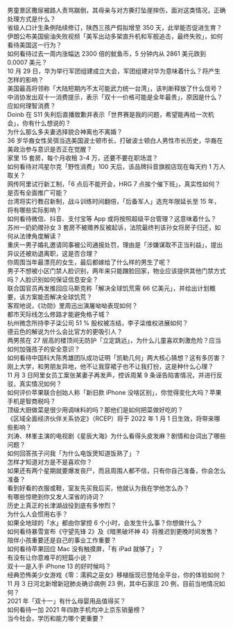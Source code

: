 男童景区撒尿被路人责骂踹倒，其母亲与对方撕打坠崖摔伤，面对这类情况，正确处理方式是什么？  
省级人口计生条例陆续修订，陕西三孩产假拟增至 350 天，此举能否促进生育？  
伊朗公布美国偷油失败视频「美军出动多架直升机和军舰追击，最终失败」，如何看待美国这一行为？  
如何看待过去一周内涨幅达 2300 倍的鱿鱼币，5 分钟内从 2861 美元跌到 0.0007 美元？  
10 月 29 日，华为举行军团组建成立大会，军团组建对华为意味着什么？将产生怎样的影响？  
美国最高将领称「大陆短期内不太可能武力统一台湾」，该判断释放了什么信号？  
中消协发出双十一消费提示，表示「双十一价格可能是全年最贵」，原因是什么？应如何理智消费？  
Doinb 在 S11 失利后直播致歉并表示「世界赛是我的问题，希望能再给一次机会」，你有什么想说的？  
为什么那么多夫妻选择貌合神离也不离婚？  
36 岁华裔女性吴弭当选美国波士顿市长，打破波士顿白人男性市长历史，华裔在美政治参与意识是否正在觉醒？  
家里 15 套房，每个月收租 3-4 万，还要不要在职场混？  
如何看待对鸿星尔克「野性消费」100 天后，该品牌抖音旗舰店现在每天约 1 万人取关？  
网传阿里试行新工制，「6 点后不能开会，HRG 7 点挨个催下班」，真实性如何？是否有全面推广可能？  
台湾将实行教召新制，战斗训练时间翻倍，「后备军人」选充年限延长至 15 年，将有哪些实际影响？  
如何看待微信、抖音、支付宝等 App 或将按照超级平台管理？这意味着什么？  
苏州一奶奶赠孙女 3 套房不被赡养反被起诉，法院最终判该孙女将房子归还，如何从法律角度解读？  
重庆一男子婚礼邀请同事被公司通报处罚，理由是「涉嫌谋取不正当利益」，提出异议还被劝退离职，这是否合理？  
你周围当年最漂亮的女生，最后都嫁给了什么样的男生了呢？  
男子不想被小区门禁人脸识别，两年来只能蹭脸回家，物业应该提供其他门禁方式吗？人脸识别如何保证信息安全？  
联合国官员再发推回应马斯克称「解决全球饥荒需 66 亿美元」，并给出计划概要，该方案能否解决全球饥荒？  
客观地说，《功勋》里周迅出演屠呦呦表现如何？  
都市天际线怎么修路才能避免格子城？  
杭州微念所持李子柒公司 51 % 股权被冻结，李子柒维权进展如何？  
德云色的解说为什么会比官方的更吸引人？  
两男孩在 27 层高的楼顶间无防护「立定跳远」，为什么儿童喜欢刺激危险？应当如何加强孩子的安全意识？  
如何看待中国科大陈秀雄团队成功证明「凯勒几何」两大核心猜想？这有多厉害？  
刚上大学，和男朋友异地，他不让我穿裙子也不让我打扮，这是种什么心理？  
11 月 3 日阿里女员工案张某妻子再发声，控诉周某 9 条诬告陷害情况，并进行反驳，真实情况如何？  
如何评价苹果联合创始人称「新旧款 iPhone 没啥区别」，你觉得变化大吗？苹果手机是智商税吗？  
顶级大厨做菜是很少用调味料的吗？那他们是如何把菜做好吃的？  
《区域全面经济伙伴关系协定》（RCEP）将于 2022 年 1 月 1 日生效，将带来哪些影响？  
刘涛、林峯主演的电视剧《星辰大海》为什么看得头皮发麻？剧情和台词出了哪些问题？  
如何回答孩子问我「为什么电饭煲知道饭熟了」？  
怎样才知道对方是不是喜欢你？  
如果还有两个星期就要爆发丧尸，而且周围人都不信，只有你自己准备，你会怎么准备？  
看到好看的衣服或鞋，室友先买我后买，他就认为我在学他怎么办？  
有哪些惊艳到你又发人深省的诗词？  
历史上真正的长津湖战役到底有多惨烈？  
为什么人会惯用右手？  
如果全地球的「水」都由你掌控 6 个小时，会发生什么事？你想做什么？  
如何看待暴雪宣布《守望先锋 2》及《暗黑破坏神 4》将推迟到更晚时间发售？  
陪伴小孩重要还是自己的事业工作重要？  
如何看待苹果回应 Mac 没有触摸屏，「有 iPad 就够了」？  
有没有让你意难平的短篇小说？  
双十一是入手 iPhone 13 的好时候吗？  
经典恐怖美少女游戏《零：濡鸦之巫女》移植版现已登陆全平台，你的体验如何？  
11 月 3 日河北新增新冠肺炎确诊病例 23 例，其中石家庄 20 例，目前当地情况如何？  
2021 年「双十一」有什么母婴用品值得买？  
如何看待一加 2021 年四款手机均冲上京东销量榜？  
当今社会，学历和能力哪个更重要？  
